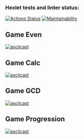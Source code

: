 ### Hexlet tests and linter status:

[![Actions Status](https://github.com/domingi/frontend-project-44/workflows/hexlet-check/badge.svg)](https://github.com/domingi/frontend-project-44/actions) [![Maintainability](https://api.codeclimate.com/v1/badges/2e98b2c5bf54683eb3ae/maintainability)](https://codeclimate.com/github/domingi/frontend-project-44/maintainability)

## Game Even

[![asciicast](https://asciinema.org/a/uarq1kBzjZD8bEDiJfSoVZcrz.svg)](https://asciinema.org/a/uarq1kBzjZD8bEDiJfSoVZcrz)

## Game Calc

[![asciicast](https://asciinema.org/a/uarq1kBzjZD8bEDiJfSoVZcrz.svg)](https://asciinema.org/a/9lASzHt2rxtRZU9VvbePYdmI1)

## Game GCD

[![asciicast](https://asciinema.org/a/uarq1kBzjZD8bEDiJfSoVZcrz.svg)](https://asciinema.org/a/KRo1tTuPS05PtVFtThtDbDK4G)

## Game Progression

[![asciicast](https://asciinema.org/a/uarq1kBzjZD8bEDiJfSoVZcrz.svg)](https://asciinema.org/a/mpJGIMOFqz4CSGpkiNgiUsXDa)
